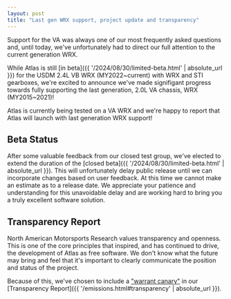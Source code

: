 ```yaml
---
layout: post
title: "Last gen WRX support, project update and transparency"
---
```


Support for the VA was always one of our most frequently asked questions and, until today, we've unfortunately had to direct our full attention to the current generation WRX.

While Atlas is still [in beta]({{ '/2024/08/30/limited-beta.html' | absolute_url }}) for the USDM 2.4L VB WRX (MY2022~current) with WRX and STI gearboxes, we're excited to announce we've made signifigant progress towards fully supporting the last generation, 2.0L VA chassis, WRX (MY2015~2021)!

Atlas is currently being tested on a VA WRX and we're happy to report that Atlas will launch with last generation WRX support!

## Beta Status

After some valuable feedback from our closed test group, we've elected to extend the duration of the [closed beta]({{ '/2024/08/30/limited-beta.html' | absolute_url }}). This will unfortunately delay public release until we can incorporate changes based on user feedback. At this time we cannot make an estimate as to a release date. We appreciate your patience and understanding for this unavoidable delay and are working hard to bring you a truly excellent software solution.

## Transparency Report

North American Motorsports Research values transparency and openness. This is one of the core principles that inspired, and has continued to drive, the development of Atlas as free software. We don't know what the future may bring and feel that it's important to clearly communicate the position and status of the project. 

Because of this, we've chosen to include a ["warrant canary"](https://www.cloudflare.com/learning/privacy/what-is-warrant-canary/) in our [Transparency Report]({{ '/emissions.html#transparency' | absolute_url }}).
